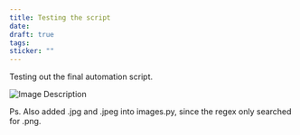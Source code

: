 ```yaml
---
title: Testing the script
date: 
draft: true
tags: 
sticker: ""
---
```

Testing out the final automation script.

![Image Description](/images/Cannonical%20wallpaper.jpg)

Ps. Also added .jpg and .jpeg into images.py, since the regex only searched for .png.

